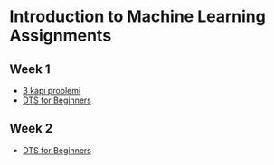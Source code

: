 # Introduction to Machine Learning Assignments
## Week 1
* [3 kapı problemi](3_kapı_poblemi.ipynb)
* [DTS for Beginners](DTS_for_Beginner.ipynb)
## Week 2
* [DTS for Beginners](DTS_for_Beginner.ipynb)

